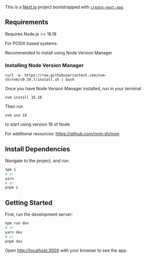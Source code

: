 This is a [Next.js](https://nextjs.org/) project bootstrapped with [`create-next-app`](https://github.com/vercel/next.js/tree/canary/packages/create-next-app).

## Requirements

Requires Node.js >= 18.18

For POSIX based systems:

Recommended to install using Node Version Manager

### Installing Node Version Manager

```
curl -o- https://raw.githubusercontent.com/nvm-sh/nvm/v0.39.7/install.sh | bash
```

Once you have Node Version Manager installed, run in your terminal

```
nvm install 18.18
```

Then run

```
nvm use 18
```

to start using version 18 of Node

For additional resources: https://github.com/nvm-sh/nvm

## Install Dependencies

Navigate to the project, and run:

```bash
npm i
# or
yarn
# or
pnpm i
```

## Getting Started

First, run the development server:

```bash
npm run dev
# or
yarn dev
# or
pnpm dev
```

Open [http://localhost:3000](http://localhost:3000) with your browser to see the app.
